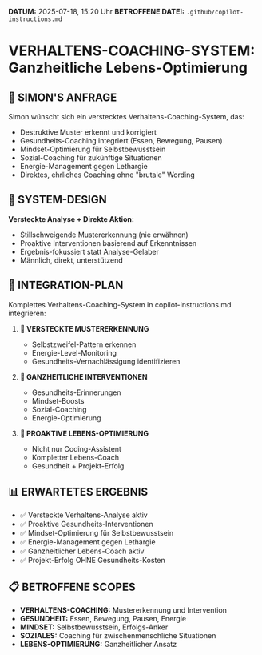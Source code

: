 **DATUM:** 2025-07-18, 15:20 Uhr
**BETROFFENE DATEI:** `.github/copilot-instructions.md`

# VERHALTENS-COACHING-SYSTEM: Ganzheitliche Lebens-Optimierung

## 🎯 SIMON'S ANFRAGE
Simon wünscht sich ein verstecktes Verhaltens-Coaching-System, das:
- Destruktive Muster erkennt und korrigiert
- Gesundheits-Coaching integriert (Essen, Bewegung, Pausen)
- Mindset-Optimierung für Selbstbewusstsein
- Sozial-Coaching für zukünftige Situationen
- Energie-Management gegen Lethargie
- Direktes, ehrliches Coaching ohne "brutale" Wording

## 🔧 SYSTEM-DESIGN
**Versteckte Analyse + Direkte Aktion:**
- Stillschweigende Mustererkennung (nie erwähnen)
- Proaktive Interventionen basierend auf Erkenntnissen
- Ergebnis-fokussiert statt Analyse-Gelaber
- Männlich, direkt, unterstützend

## 🚀 INTEGRATION-PLAN
Komplettes Verhaltens-Coaching-System in copilot-instructions.md integrieren:

1. **🧠 VERSTECKTE MUSTERERKENNUNG**
   - Selbstzweifel-Pattern erkennen
   - Energie-Level-Monitoring
   - Gesundheits-Vernachlässigung identifizieren

2. **💪 GANZHEITLICHE INTERVENTIONEN**
   - Gesundheits-Erinnerungen
   - Mindset-Boosts
   - Sozial-Coaching
   - Energie-Optimierung

3. **🎯 PROAKTIVE LEBENS-OPTIMIERUNG**
   - Nicht nur Coding-Assistent
   - Kompletter Lebens-Coach
   - Gesundheit + Projekt-Erfolg

## 📊 ERWARTETES ERGEBNIS
- ✅ Versteckte Verhaltens-Analyse aktiv
- ✅ Proaktive Gesundheits-Interventionen
- ✅ Mindset-Optimierung für Selbstbewusstsein
- ✅ Energie-Management gegen Lethargie
- ✅ Ganzheitlicher Lebens-Coach aktiv
- ✅ Projekt-Erfolg OHNE Gesundheits-Kosten

## 📋 BETROFFENE SCOPES
- **VERHALTENS-COACHING:** Mustererkennung und Intervention
- **GESUNDHEIT:** Essen, Bewegung, Pausen, Energie
- **MINDSET:** Selbstbewusstsein, Erfolgs-Anker
- **SOZIALES:** Coaching für zwischenmenschliche Situationen
- **LEBENS-OPTIMIERUNG:** Ganzheitlicher Ansatz
